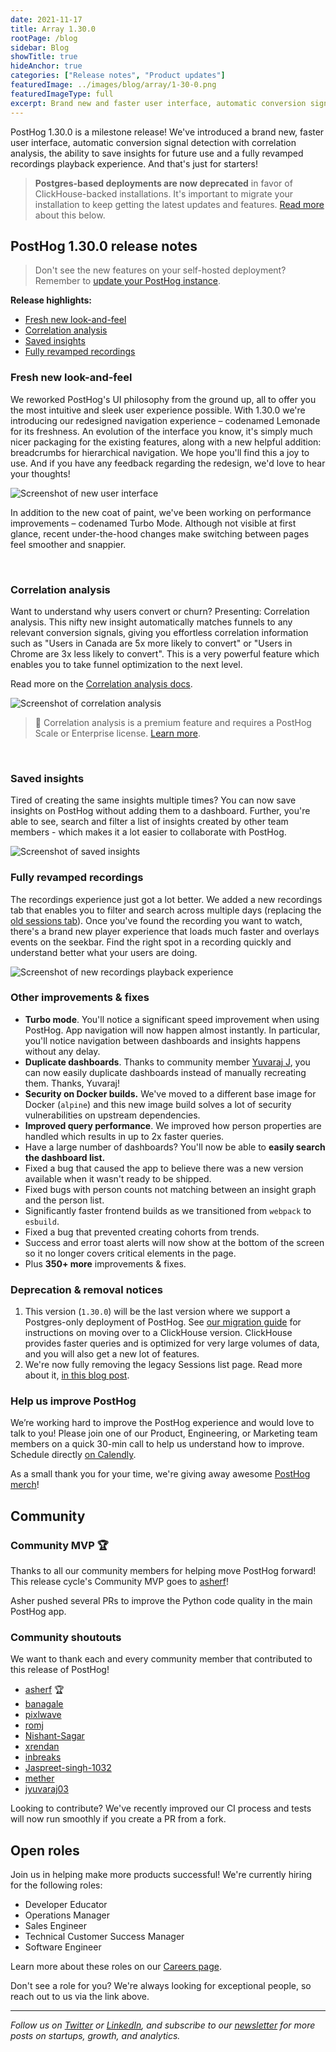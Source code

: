 ```yaml
---
date: 2021-11-17
title: Array 1.30.0
rootPage: /blog
sidebar: Blog
showTitle: true
hideAnchor: true
categories: ["Release notes", "Product updates"]
featuredImage: ../images/blog/array/1-30-0.png
featuredImageType: full
excerpt: Brand new and faster user interface, automatic conversion signal detection with Correlation analysis, saving insights for future use and a fully revamped recordings playback experience and more than 350 improvements/fixes more.
---
```



PostHog 1.30.0 is a milestone release! We've introduced a brand new, faster user interface, automatic conversion signal detection with correlation analysis, the ability to save insights for future use and a fully revamped recordings playback experience. And that's just for starters!

<blockquote class='warning-note'>
<b>Postgres-based deployments are now deprecated</b> in favor of ClickHouse-backed installations. It's important to migrate your installation to keep getting the latest updates and features. <a href="#deprecation--removal-notices">Read more</a> about this below.
</blockquote>

## PostHog 1.30.0 release notes

> Don't see the new features on your self-hosted deployment? Remember to [update your PostHog instance](/docs/self-host/configure/upgrading-posthog).

**Release highlights:**
- [Fresh new look-and-feel](#fresh-new-look-and-feel)
- [Correlation analysis](#correlation-analysis)
- [Saved insights](#saved-insights)
- [Fully revamped recordings](#fully-revamped-recordings)
### Fresh new look-and-feel

We reworked PostHog's UI philosophy from the ground up, all to offer you the most intuitive and sleek user experience possible. With 1.30.0 we're introducing our redesigned navigation experience – codenamed Lemonade for its freshness. An evolution of the interface you know, it's simply much nicer packaging for the existing features, along with a new helpful addition: breadcrumbs for hierarchical navigation. We hope you'll find this a joy to use. And if you have any feedback regarding the redesign, we'd love to hear your thoughts!

<img src="https://posthog-static-files.s3.us-east-2.amazonaws.com/Website-Assets/Array/1_30_0-lemonade.png" alt="Screenshot of new user interface" />

In addition to the new coat of paint, we've been working on performance improvements – codenamed Turbo Mode. Although not visible at first glance, recent under-the-hood changes make switching between pages feel smoother and snappier.


<br />

### Correlation analysis

Want to understand why users convert or churn? Presenting: Correlation analysis. This nifty new insight automatically matches funnels to any relevant conversion signals, giving you effortless correlation information such as "Users in Canada are 5x more likely to convert" or "Users in Chrome are 3x less likely to convert". This is a very powerful feature which enables you to take funnel optimization to the next level. 

Read more on the [Correlation analysis docs](/docs/user-guides/correlation).

<img src="https://posthog-static-files.s3.us-east-2.amazonaws.com/Website-Assets/Array/1_30_0-correlation.png" alt="Screenshot of correlation analysis" />


> 🎁 Correlation analysis is a premium feature and requires a PostHog Scale or Enterprise license. [Learn more](/pricing).

<br />

### Saved insights

Tired of creating the same insights multiple times? You can now save insights on PostHog without adding them to a dashboard. Further, you're able to see, search and filter a list of insights created by other team members - which makes it a lot easier to collaborate with PostHog. 

<img src="https://posthog-static-files.s3.us-east-2.amazonaws.com/Website-Assets/Array/1_30_0-saved-insights.png" alt="Screenshot of saved insights" />


<br />

### Fully revamped recordings

The recordings experience just got a lot better. We added a new recordings tab that enables you to filter and search across multiple days (replacing the [old sessions tab](/blog/sessions-removal)). Once you've found the recording you want to watch, there's a brand new player experience that loads much faster and overlays events on the seekbar. Find the right spot in a recording quickly and understand better what your users are doing.

<img src="https://posthog-static-files.s3.us-east-2.amazonaws.com/Website-Assets/Array/1_30_0-recordings.png" alt="Screenshot of new recordings playback experience" />

<br />


### Other improvements & fixes
- **Turbo mode**. You'll notice a significant speed improvement when using PostHog. App navigation will now happen almost instantly. In particular, you'll notice navigation between dashboards and insights happens without any delay.
- **Duplicate dashboards**. Thanks to community member [Yuvaraj J](https://github.com/PostHog/posthog/pull/6476), you can now easily duplicate dashboards instead of manually recreating them. Thanks, Yuvaraj!
- **Security on Docker builds.** We've moved to a different base image for Docker (`alpine`) and this new image build solves a lot of security vulnerabilities on upstream dependencies.
- **Improved query performance**. We improved how person properties are handled which results in up to 2x faster queries.
- Have a large number of dashboards? You'll now be able to **easily search the dashboard list.**
- Fixed a bug that caused the app to believe there was a new version available when it wasn't ready to be shipped.
- Fixed bugs with person counts not matching between an insight graph and the person list.
- Significantly faster frontend builds as we transitioned from `webpack` to `esbuild`.
- Fixed a bug that prevented creating cohorts from trends.
- Success and error toast alerts will now show at the bottom of the screen so it no longer covers critical elements in the page.
- Plus **350+ more** improvements & fixes.

### Deprecation & removal notices

1. This version (`1.30.0`) will be the last version where we support a Postgres-only deployment of PostHog. See [our migration guide](/docs/self-host/migrate-from-postgres-to-clickhouse) for instructions on moving over to a ClickHouse version. ClickHouse provides faster queries and is optimized for very large volumes of data, and you will also get a new lot of features.
2. We're now fully removing the legacy Sessions list page. Read more about it, [in this blog post](/blog/sessions-removal).

### Help us improve PostHog

We’re working hard to improve the PostHog experience and would love to talk to you! Please join one of our Product, Engineering, or Marketing team members on a quick 30-min call to help us understand how to improve. Schedule directly [on Calendly](https://calendly.com/posthog-feedback).

As a small thank you for your time, we're giving away awesome [PostHog merch](https://merch.posthog.com)!

## Community
### Community MVP 🏆

Thanks to all our community members for helping move PostHog forward! This release cycle's Community MVP goes to [asherf](https://github.com/asherf)!

Asher pushed several PRs to improve the Python code quality in the main PostHog app.

### Community shoutouts
We want to thank each and every community member that contributed to this release of PostHog!

- [asherf](https://github.com/asherf) 🏆
- [banagale](https://github.com/banagale)
- [pixlwave](https://github.com/pixlwave)
- [romj](https://github.com/romj)
- [Nishant-Sagar](https://github.com/Nishant-Sagar)
- [xrendan](https://github.com/xrendan)
- [inbreaks](https://github.com/inbreaks)
- [Jaspreet-singh-1032](https://github.com/Jaspreet-singh-1032)
- [mether](https://github.com/mether)
- [jyuvaraj03](https://github.com/jyuvaraj03)

Looking to contribute? We've recently improved our CI process and tests will now run smoothly if you create a PR from a fork.

## Open roles

Join us in helping make more products successful! We're currently hiring for the following roles:

- Developer Educator
- Operations Manager
- Sales Engineer
- Technical Customer Success Manager
- Software Engineer

Learn more about these roles on our [Careers page](https://posthog.com/careers).

Don't see a role for you? We're always looking for exceptional people, so reach out to us via the link above.

<hr/>

_Follow us on [Twitter](https://twitter.com/PostHog) or [LinkedIn](https://linkedin.com/company/posthog), and subscribe to our [newsletter](https://posthog.com/newsletter) for more posts on startups, growth, and analytics._

<ArrayCTA />
